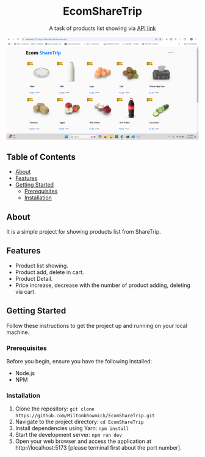 <h1 align="center">EcomShareTrip</h1>
<p align="center">A task of products list showing via <a href="https://dummyjson.com/docs/products/">API link</a></p>

![Your Image Description](demo.png)

## Table of Contents

- [About](#about)
- [Features](#features)
- [Getting Started](#getting-started)
  - [Prerequisites](#prerequisites)
  - [Installation](#installation)

## About
 
It is a simple project for showing products list from ShareTrip.

## Features

- Product list showing.
- Product add, delete in cart.
- Product Detail.
- Price increase, decrease with the number of product adding, deleting via cart.

## Getting Started

Follow these instructions to get the project up and running on your local machine.

### Prerequisites
Before you begin, ensure you have the following installed:

- Node.js
- NPM

### Installation

1. Clone the repository:
   `git clone https://github.com/Miltonbhowmick/EcomShareTrip.git`
2. Navigate to the project directory:
	`cd EcomShareTrip`
3. Install dependencies using Yarn:
  `npm install`
4. Start the development server:
 	`npm run dev`  
5. Open your web browser and access the application at http://localhost:5173 [please terminal first about the port number].
